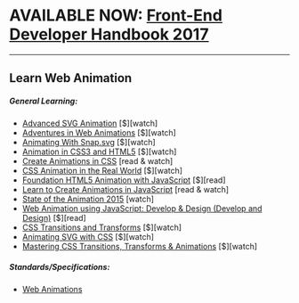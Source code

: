 # AVAILABLE NOW: [Front-End Developer Handbook 2017](https://frontendmasters.com/books/front-end-handbook/2017/)

***

## Learn Web Animation

##### General Learning:

* [Advanced SVG Animation](https://frontendmasters.com/courses/svg-animation/) [$][watch]
* [Adventures in Web Animations](https://www.codeschool.com/courses/adventures-in-web-animations) [$][watch]
* [Animating With Snap.svg](https://webdesign.tutsplus.com/courses/animating-with-snapsvg) [$][watch]
* [Animation in CSS3 and HTML5](https://frontendmasters.com/courses/animation-storytelling-html5-css3/) [$][watch]
* [Create Animations in CSS](http://www.kirupa.com/css_animations/index.htm) [read & watch]
* [CSS Animation in the Real World](https://webdesign.tutsplus.com/courses/css-animation-in-the-real-world) [$][watch]
* [Foundation HTML5 Animation with JavaScript](http://www.amazon.com/Foundation-HTML5-Animation-JavaScript-Lamberta/dp/1430236655/ref=sr_1_3) [$][read]
* [Learn to Create Animations in JavaScript](http://www.kirupa.com/javascript_animations/index.htm) [read & watch]
* [State of the Animation 2015](https://air.mozilla.org/rachel-nabors-state-of-the-animation-2015/) [watch]
* [Web Animation using JavaScript: Develop & Design (Develop and Design)](http://www.amazon.com/Web-Animation-using-JavaScript-Develop-ebook/dp/B00UNKXVDU/ref=sr_1_1) [$][read]
* [CSS Transitions and Transforms](https://teamtreehouse.com/library/css-transitions-and-transforms) [$][watch]
* [Animating SVG with CSS](https://teamtreehouse.com/library/animating-svg-with-css) [$][watch]
* [Mastering CSS Transitions, Transforms & Animations](https://codyhouse.co/course/mastering-css-transitions-transformations-animations/) [$][watch]

##### Standards/Specifications:

* [Web Animations](https://w3c.github.io/web-animations/)













































 







